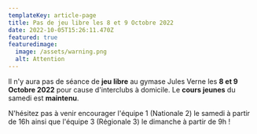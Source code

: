 ```yaml
---
templateKey: article-page
title: Pas de jeu libre les 8 et 9 Octobre 2022
date: 2022-10-05T15:26:11.470Z
featured: true
featuredimage:
  image: /assets/warning.png
  alt: Attention
---
```

I﻿l n'y aura pas de séance de **jeu libre** au gymase Jules Verne les **8 et 9 Octobre 2022** pour cause d'interclubs à domicile. Le **cours jeunes** du samedi est **maintenu**.

N﻿'hésitez pas à venir encourager l'équipe 1 (Nationale 2) le samedi à partir de 16h ainsi que l'équipe 3 (Régionale 3) le dimanche à partir de 9h !